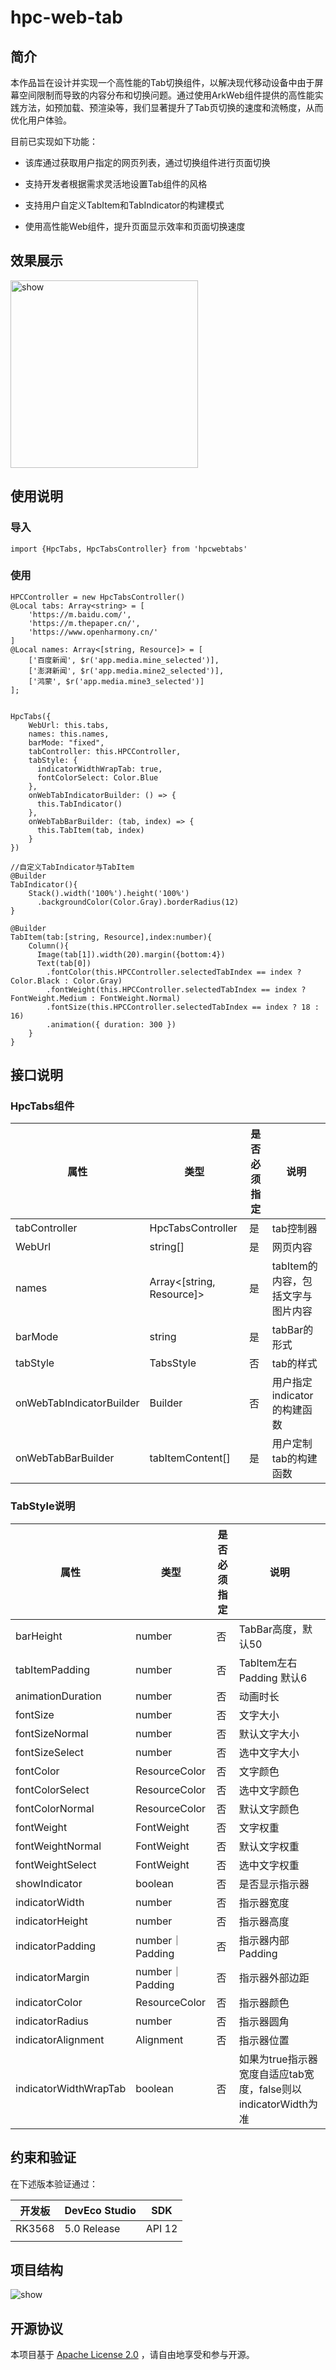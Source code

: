 

# hpc-web-tab

## 简介

本作品旨在设计并实现一个高性能的Tab切换组件，以解决现代移动设备中由于屏幕空间限制而导致的内容分布和切换问题。通过使用ArkWeb组件提供的高性能实践方法，如预加载、预渲染等，我们显著提升了Tab页切换的速度和流畅度，从而优化用户体验。

目前已实现如下功能：

- 该库通过获取用户指定的网页列表，通过切换组件进行页面切换

- 支持开发者根据需求灵活地设置Tab组件的风格

- 支持用户自定义TabItem和TabIndicator的构建模式

- 使用高性能Web组件，提升页面显示效率和页面切换速度

## 效果展示

<img src="./image/show.png" alt="show" width=300/>



## 使用说明

### 导入

```
import {HpcTabs, HpcTabsController} from 'hpcwebtabs'
```

### 使用

```
HPCController = new HpcTabsController()
@Local tabs: Array<string> = [
    'https://m.baidu.com/',
    'https://m.thepaper.cn/',
    'https://www.openharmony.cn/'
]
@Local names: Array<[string, Resource]> = [
    ['百度新闻', $r('app.media.mine_selected')],
    ['澎湃新闻', $r('app.media.mine2_selected')],
    ['鸿蒙', $r('app.media.mine3_selected')]
];


HpcTabs({
    WebUrl: this.tabs,
    names: this.names,
    barMode: "fixed",
    tabController: this.HPCController,
    tabStyle: {
      indicatorWidthWrapTab: true,
      fontColorSelect: Color.Blue
    },
    onWebTabIndicatorBuilder: () => {
      this.TabIndicator()
    },
    onWebTabBarBuilder: (tab, index) => {
      this.TabItem(tab, index)
    }
})

//自定义TabIndicator与TabItem
@Builder
TabIndicator(){
    Stack().width('100%').height('100%')
      .backgroundColor(Color.Gray).borderRadius(12)
}

@Builder
TabItem(tab:[string, Resource],index:number){
    Column(){
      Image(tab[1]).width(20).margin({bottom:4})
      Text(tab[0])
        .fontColor(this.HPCController.selectedTabIndex == index ? Color.Black : Color.Gray)
        .fontWeight(this.HPCController.selectedTabIndex == index ? FontWeight.Medium : FontWeight.Normal)
        .fontSize(this.HPCController.selectedTabIndex == index ? 18 : 16)
        .animation({ duration: 300 })
    }
}
```





## 接口说明

### HpcTabs组件

| 属性                     | 类型                      | 是否必须指定 | 说明                              |
| ------------------------ | ------------------------- | ------------ | --------------------------------- |
| tabController            | HpcTabsController         | 是           | tab控制器                         |
| WebUrl                   | string[]                  | 是           | 网页内容                          |
| names                    | Array<[string, Resource]> | 是           | tabItem的内容，包括文字与图片内容 |
| barMode                  | string                    | 是           | tabBar的形式                      |
| tabStyle                 | TabsStyle                 | 否           | tab的样式                         |
| onWebTabIndicatorBuilder | Builder                   | 否           | 用户指定indicator的构建函数       |
| onWebTabBarBuilder       | tabItemContent[]          | 是           | 用户定制tab的构建函数             |



### TabStyle说明

| 属性                  | 类型            | 是否必须指定 | 说明                                                         |
| --------------------- | --------------- | ------------ | ------------------------------------------------------------ |
| barHeight             | number          | 否           | TabBar高度，默认50                                           |
| tabItemPadding        | number          | 否           | TabItem左右Padding 默认6                                     |
| animationDuration     | number          | 否           | 动画时长                                                     |
| fontSize              | number          | 否           | 文字大小                                                     |
| fontSizeNormal        | number          | 否           | 默认文字大小                                                 |
| fontSizeSelect        | number          | 否           | 选中文字大小                                                 |
| fontColor             | ResourceColor   | 否           | 文字颜色                                                     |
| fontColorSelect       | ResourceColor   | 否           | 选中文字颜色                                                 |
| fontColorNormal       | ResourceColor   | 否           | 默认文字颜色                                                 |
| fontWeight            | FontWeight      | 否           | 文字权重                                                     |
| fontWeightNormal      | FontWeight      | 否           | 默认文字权重                                                 |
| fontWeightSelect      | FontWeight      | 否           | 选中文字权重                                                 |
| showIndicator         | boolean         | 否           | 是否显示指示器                                               |
| indicatorWidth        | number          | 否           | 指示器宽度                                                   |
| indicatorHeight       | number          | 否           | 指示器高度                                                   |
| indicatorPadding      | number｜Padding | 否           | 指示器内部Padding                                            |
| indicatorMargin       | number｜Padding | 否           | 指示器外部边距                                               |
| indicatorColor        | ResourceColor   | 否           | 指示器颜色                                                   |
| indicatorRadius       | number          | 否           | 指示器圆角                                                   |
| indicatorAlignment    | Alignment       | 否           | 指示器位置                                                   |
| indicatorWidthWrapTab | boolean         | 否           | 如果为true指示器宽度自适应tab宽度，false则以indicatorWidth为准 |



## 约束和验证

在下述版本验证通过：

| 开发板 | DevEco Studio | SDK    |
| ------ | ------------- | ------ |
| RK3568 | 5.0 Release   | API 12 |
|        |               |        |



## 项目结构

<img src="./image/tree.png" alt="show" style="zoom: 100%;" />

## 开源协议

本项目基于 [Apache License 2.0](https://gitee.com/link?target=https%3A%2F%2Fwww.apache.org%2Flicenses%2FLICENSE-2.0.html) ，请自由地享受和参与开源。
